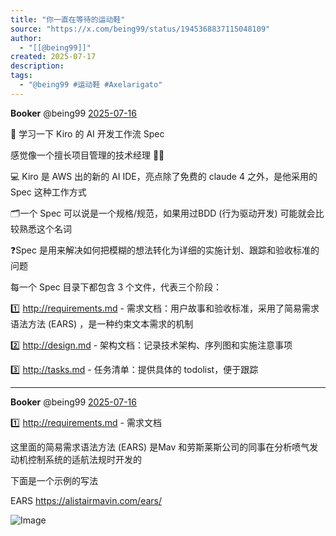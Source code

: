 ```yaml
---
title: "你一直在等待的运动鞋"
source: "https://x.com/being99/status/1945368837115048109"
author:
  - "[[@being99]]"
created: 2025-07-17
description:
tags:
  - "@being99 #运动鞋 #Axelarigato"
---
```

**Booker** @being99 [2025-07-16](https://x.com/being99/status/1945368837115048109)

📒 学习一下 Kiro 的 AI 开发工作流 Spec

感觉像一个擅长项目管理的技术经理 👨‍🚒

💻 Kiro 是 AWS 出的新的 AI IDE，亮点除了免费的 claude 4 之外，是他采用的 Spec 这种工作方式

🗂一个 Spec 可以说是一个规格/规范，如果用过BDD (行为驱动开发) 可能就会比较熟悉这个名词

❓Spec 是用来解决如何把模糊的想法转化为详细的实施计划、跟踪和验收标准的问题

每一个 Spec 目录下都包含 3 个文件，代表三个阶段：

1️⃣ http://requirements.md - 需求文档：用户故事和验收标准，采用了简易需求语法方法 (EARS) ，是一种约束文本需求的机制

2️⃣ http://design.md - 架构文档：记录技术架构、序列图和实施注意事项

3️⃣ http://tasks.md - 任务清单：提供具体的 todolist，便于跟踪

---

**Booker** @being99 [2025-07-16](https://x.com/being99/status/1945370313551917228)

1️⃣ http://requirements.md - 需求文档

这里面的简易需求语法方法 (EARS) 是Mav 和劳斯莱斯公司的同事在分析喷气发动机控制系统的适航法规时开发的

下面是一个示例的写法

EARS https://alistairmavin.com/ears/

![Image](https://pbs.twimg.com/media/Gv9Xk6YWEAAEHZ4?format=jpg&name=large)
